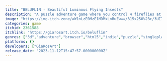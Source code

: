 ```yaml
---
title: "BELUFLIN - Beautiful Luminous Flying Insects"
description: "A puzzle adventure game where you control 4 fireflies at the same time."
image: "https://img.itch.zone/aW1nLzE0MzE1MDMxLnBuZw==/315x250%23c/3UI7iZ.png"
categories: game
itchid: 2361588
itchlink: "https://giarosart.itch.io/beluflin"
genres: ["3d","adventure","browser","html5","indie","puzzle","singleplayer","top-down","unity"]
platforms: {}
developers: ["GiaRosArt"]
release_date: "2023-11-12T15:47:57.000000000Z"
---
```


